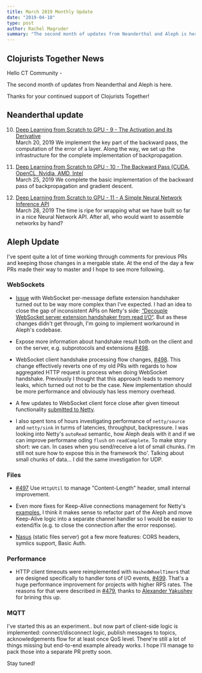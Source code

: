 ```yaml
---
title: March 2019 Monthly Update
date: "2019-04-18"
type: post
author: Rachel Magruder
summary: "The second month of updates from Neanderthal and Aleph is here. Thanks for your continued support of Clojurists Together!"
---
```


## Clojurists Together News

Hello CT Community -

The second month of updates from Neanderthal and Aleph is here.

Thanks for your continued support of Clojurists Together!

## Neanderthal update

10. [Deep Learning from Scratch to GPU - 9 - The Activation and its Derivative](https://dragan.rocks/articles/19/Deep-Learning-in-Clojure-From-Scratch-to-GPU-10-The-Backward-Pass-CDU-GPU-CUDA-OpenCL-Nvidia-AMD-Intel)
<br /> March 20, 2019
We implement the key part of the backward pass, the computation of the error of a layer. Along the way, we set up the infrastructure for the complete implementation of backpropagation.

11. [Deep Learning from Scratch to GPU - 10 - The Backward Pass (CUDA, OpenCL, Nvidia, AMD, Intel](https://dragan.rocks/articles/19/Deep-Learning-in-Clojure-From-Scratch-to-GPU-11-A-Simple-Neural-Network-API)
<br /> March 25, 2019
We complete the basic implementation of the backward pass of backpropagation and gradient descent.

12. [Deep Learning from Scratch to GPU - 11 - A Simple Neural Network Inference API](https://dragan.rocks/articles/19/Deep-Learning-in-Clojure-From-Scratch-to-GPU-12-A-Simple-Neural-Network-Training-API)
<br /> March 28, 2019
The time is ripe for wrapping what we have built so far in a nice Neural Network API. After all, who would want to assemble networks by hand?


## Aleph Update

I've spent quite a lot of time working through comments for previous PRs and keeping those changes in a mergable state. At the end of the day a few PRs made their way to master and I hope to see more following.

### WebSockets

* [Issue](https://github.com/ztellman/aleph/issues/494) with WebSocket per-message deflate extension handshaker turned out to be way more complex than I’ve expected. I had an idea to close the gap of inconsistent APIs on Netty's side: [“Decouple WebSocket server extension handshaker from read I/O“](https://github.com/netty/netty/pull/8973). But as these changes didn't get through, I'm going to implement workaround in Aleph's codebase.

* Expose more information about handshake result both on the client and on  the server, e.g. subprotocols and extensions [#498](https://github.com/ztellman/aleph/pull/498).

* WebSocket client handshake processing flow changes, [#498](https://github.com/ztellman/aleph/pull/498). This change effectively reverts one of my old PRs with regards to how aggregated HTTP request is process when doing WebSocket handshake. Previously I thought that this approach leads to memory leaks, which turned out not to be the case. New implementation should be more performance and obviously has less memory overhead.

* A few updates to WebSocket client force close after given timeout functionality [submitted to Netty](https://github.com/netty/netty/pull/8896).

* I also spent tons of hours investigating performance of `netty/source` and `netty/sink` in turms of latencies, throughput, backpressure. I was looking into Netty's `autoRead` semantic, how Aleph deals with it and if we can improve performane oding `flush` on `readComplete`. To make story short: we can. In cases when you send/receive a lot of small chunks. I'm still not sure how to expose this in the framework tho'. Talking about small chunks of data... I did the same investigation for UDP.

### Files

* [#497](https://github.com/ztellman/aleph/pull/497) Use `HttpUtil` to manage "Content-Length" header, small internal improvement.

* Even more fixes for Keep-Alive connections management for Netty's [examples](https://github.com/netty/netty/pull/8966), I think it makes sense to refactor part of the Aleph and move Keep-Alive logic into a separate channel handler so I would be easier to extend/fix (e.g. to close the connection after the error response).

* [Nasus](https://github.com/kachayev/nasus) (static files server) got a few more features: CORS headers, symlics support, Basic Auth.

### Performance

* HTTP client timeouts were reimplemented with `HashedWheelTimer`s that are designed specifically to handler tons of I/O events, [#499](https://github.com/ztellman/aleph/pull/499). That's a huge performance improvement for projects with higher RPS rates. The reasons for that were described in [#479](https://github.com/ztellman/aleph/issues/479), thanks to [Alexander Yakushev](https://github.com/alexander-yakushev) for brining this up.

### MQTT

I've started this as an experiment.. but now part of client-side logic is implemented: connect/disconnect logic, publish messages to topics, acknowledgements flow for at least once QoS level. There're still a lot of things missing but end-to-end example already works. I hope I'll manage to pack those into a separate PR pretty soon.

Stay tuned!
